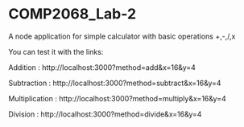 # COMP2068_Lab-2

A node application for simple calculator with basic operations +,-,/,x

You can test it with the links:

Addition : http://localhost:3000?method=add&x=16&y=4 

Subtraction : http://localhost:3000?method=subtract&x=16&y=4

Multiplication : http://localhost:3000?method=multiply&x=16&y=4

Division : http://localhost:3000?method=divide&x=16&y=4
